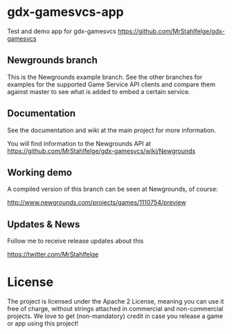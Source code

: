 # gdx-gamesvcs-app

Test and demo app for gdx-gamesvcs https://github.com/MrStahlfelge/gdx-gamesvcs

## Newgrounds branch

This is the Newgrounds example branch. See the other branches for examples for 
the supported Game Service API clients and compare them against master to see 
what is added to embed a certain service.

## Documentation
See the documentation and wiki at the main project for more information.

You will find information to the Newgrounds API at
https://github.com/MrStahlfelge/gdx-gamesvcs/wiki/Newgrounds

## Working demo
A compiled version of this branch can be seen at Newgrounds, of course:

http://www.newgrounds.com/projects/games/1110754/preview


## Updates & News
Follow me to receive release updates about this

https://twitter.com/MrStahlfelge

# License

The project is licensed under the Apache 2 License, meaning you can use it free of charge, without strings attached in commercial and non-commercial projects. We love to get (non-mandatory) credit in case you release a game or app using this project!
